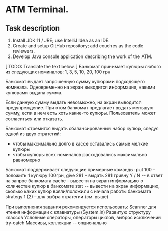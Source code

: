 # ATM Terminal.

## Task description
1.	Install JDK 11 / JRE; use IntelliJ Idea as an IDE.
2.	Create and setup GitHub repository; add couches as the code reviewers.
3.	Develop Java console application describing the work of the ATM.

[ TODO: Translate the text below. ]
Банкомат принимает купюры любого из следующих номиналов:
1, 3, 5, 10, 20, 100 грн

Банкомат выдает запрошенную сумму купюрами подходящего номинала. Одновременно на экран выводится информация, какими купюрами выдана сумма.

Если данную сумму выдать невозможно, на экран выводится предупреждение. При этом банкомат предлагает выдать меньшую сумму, если в нем есть хоть какие-то купюры. Пользователь может согласиться или отказать.

Банкомат стремится выдать сбалансированный набор купюр, следуя одной из двух стратегий:
- чтобы максимально долго в кассе оставались самые мелкие купюры
- чтобы купюры всех номиналов расходовались максимально равномерно

Банкомат поддерживает следующие примерные команды:
put 100 – положить 1 купюpу 100грн,
give 281 – выдать 281 гривну
Y / N --  в ответ на запрос банкомата
cache – вывести на экран информацию о количестве купюр в банкомате
stat -- вывести на экран информацию, сколько каких купюр взяли/положили с начала работы банкомата
strategy 1 (2) – для выбра стратегии (см. выше)

При выполнения задания рекомендуется использовать:
Scanner для чтения информации с клавиатуры (System.in)
Развитую структуру классов
Условные операторы, операторы циклов, выброс исключений try-catch
Массивы, коллекции -- опционально